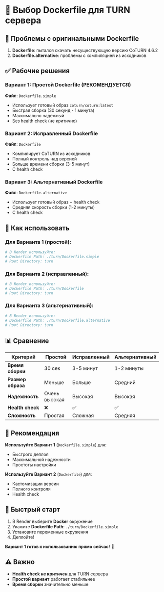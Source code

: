 # 🐳 Выбор Dockerfile для TURN сервера

## 🚨 Проблемы с оригинальными Dockerfile
1. **Dockerfile**: пытался скачать несуществующую версию CoTURN 4.6.2
2. **Dockerfile.alternative**: проблемы с компиляцией из исходников

## ✅ Рабочие решения

### Вариант 1: Простой Dockerfile (РЕКОМЕНДУЕТСЯ)
**Файл**: `Dockerfile.simple`
- Использует готовый образ `coturn/coturn:latest`
- Быстрая сборка (30 секунд - 1 минута)
- Максимально надежный
- Без health check (не критично)

### Вариант 2: Исправленный Dockerfile
**Файл**: `Dockerfile`
- Компилирует CoTURN из исходников
- Полный контроль над версией
- Больше времени сборки (3-5 минут)
- С health check

### Вариант 3: Альтернативный Dockerfile
**Файл**: `Dockerfile.alternative`
- Использует готовый образ + health check
- Средняя скорость сборки (1-2 минуты)
- С health check

## 🔧 Как использовать

### Для Варианта 1 (простой):
```bash
# В Render используйте:
# Dockerfile Path: ./turn/Dockerfile.simple
# Root Directory: turn
```

### Для Варианта 2 (исправленный):
```bash
# В Render используйте:
# Dockerfile Path: ./turn/Dockerfile
# Root Directory: turn
```

### Для Варианта 3 (альтернативный):
```bash
# В Render используйте:
# Dockerfile Path: ./turn/Dockerfile.alternative
# Root Directory: turn
```

## 📊 Сравнение

| Критерий | Простой | Исправленный | Альтернативный |
|----------|---------|--------------|----------------|
| **Время сборки** | 30 сек | 3-5 минут | 1-2 минуты |
| **Размер образа** | Меньше | Больше | Средний |
| **Надежность** | Очень высокая | Высокая | Высокая |
| **Health check** | ❌ | ✅ | ✅ |
| **Сложность** | Простая | Сложная | Средняя |

## 🎯 Рекомендация

**Используйте Вариант 1** (`Dockerfile.simple`) для:
- Быстрого деплоя
- Максимальной надежности
- Простоты настройки

**Используйте Вариант 2** (`Dockerfile`) для:
- Кастомизации версии
- Полного контроля
- Health check

## 🚀 Быстрый старт

1. В Render выберите **Docker** окружение
2. Укажите **Dockerfile Path**: `./turn/Dockerfile.simple`
3. Установите переменные окружения
4. Деплойте!

**Вариант 1 готов к использованию прямо сейчас!** 🎉

## ⚠️ Важно

- **Health check не критичен** для TURN сервера
- **Простой вариант** работает стабильнее
- **Время сборки** значительно меньше
